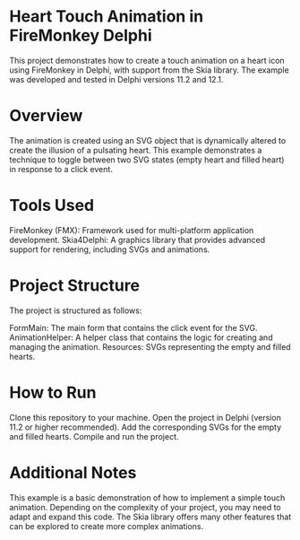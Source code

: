# Heart Touch Animation in FireMonkey Delphi
This project demonstrates how to create a touch animation on a heart icon using FireMonkey in Delphi, with support from the Skia library. The example was developed and tested in Delphi versions 11.2 and 12.1.

# Overview
The animation is created using an SVG object that is dynamically altered to create the illusion of a pulsating heart. This example demonstrates a technique to toggle between two SVG states (empty heart and filled heart) in response to a click event.

# Tools Used
FireMonkey (FMX): Framework used for multi-platform application development.
Skia4Delphi: A graphics library that provides advanced support for rendering, including SVGs and animations.

# Project Structure
The project is structured as follows:

FormMain: The main form that contains the click event for the SVG.
AnimationHelper: A helper class that contains the logic for creating and managing the animation.
Resources: SVGs representing the empty and filled hearts.

# How to Run
Clone this repository to your machine.
Open the project in Delphi (version 11.2 or higher recommended).
Add the corresponding SVGs for the empty and filled hearts.
Compile and run the project.

# Additional Notes
This example is a basic demonstration of how to implement a simple touch animation. Depending on the complexity of your project, you may need to adapt and expand this code.
The Skia library offers many other features that can be explored to create more complex animations.
